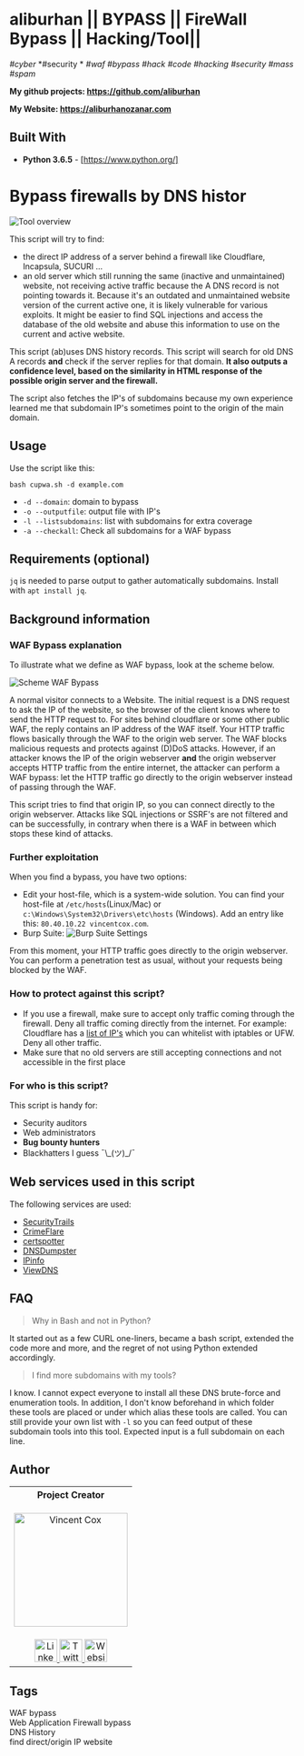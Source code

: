 # aliburhan ||  BYPASS || FireWall Bypass || Hacking/Tool||

*#cyber* *#security * *#waf* *#bypass* *#hack* *#code* *#hacking*  *#security* *#mass* *#spam* 

**My github projects: https://github.com/aliburhan**

**My Website: https://aliburhanozanar.com**

## Built With

* **Python 3.6.5** - [https://www.python.org/]

# Bypass firewalls by  DNS histor
![Tool overview](https://i.hizliresim.com/i8zmrw3.png)

This script will try to find:
- the direct IP address of a server behind a firewall like Cloudflare, Incapsula, SUCURI ...
- an old server which still running the same (inactive and unmaintained) website, not receiving active traffic because the A DNS record is not pointing towards it. Because it's an outdated and unmaintained website version of the current active one, it is likely vulnerable for various exploits. It might be easier to find SQL injections and access the database of the old website and abuse this information to use on the current and active website.

This script (ab)uses DNS history records. This script will search for old DNS A records **and** check if the server replies for that domain.
__It also outputs a confidence level, based on the similarity in HTML response of the possible origin server and the firewall.__

The script also fetches the IP's of subdomains because my own experience learned me that subdomain IP's sometimes point to the origin of the main domain.

## Usage
Use the script like this:

`bash cupwa.sh -d example.com`

* `-d --domain`: domain to bypass
* `-o --outputfile`: output file with IP's
* `-l --listsubdomains`: list with subdomains for extra coverage
* `-a --checkall`: Check all subdomains for a WAF bypass

## Requirements (optional)
`jq` is needed to parse output to gather automatically subdomains.
Install with `apt install jq`.

## Background information
### WAF Bypass explanation
To illustrate what we define as WAF bypass, look at the scheme below.

![Scheme WAF Bypass](https://i.imgur.com/arl4zCk.png)

A normal visitor connects to a Website. The initial request is a DNS request to ask the IP of the website, so the browser of the client knows where to send the HTTP request to. For sites behind cloudflare or some other public WAF, the reply contains an IP address of the WAF itself. Your HTTP traffic flows basically through the WAF to the origin web server. The WAF blocks malicious requests and protects against (D)DoS attacks. However, if an attacker knows the IP of the origin webserver **and** the origin webserver accepts HTTP traffic from the entire internet, the attacker can perform a WAF bypass: let the HTTP traffic go directly to the origin webserver instead of passing through the WAF.

This script tries to find that origin IP, so you can connect directly to the origin webserver. Attacks like SQL injections or SSRF's are not filtered and can be successfully, in contrary when there is a WAF in between which stops these kind of attacks.

### Further exploitation
When you find a bypass, you have two options:
- Edit your host-file, which is a system-wide solution. You can find your host-file at `/etc/hosts`(Linux/Mac) or `c:\Windows\System32\Drivers\etc\hosts` (Windows). Add an entry like this: `80.40.10.22 vincentcox.com`.
- Burp Suite: ![Burp Suite Settings](https://i.imgur.com/TIyXXP2.png)

From this moment, your HTTP traffic goes directly to the origin webserver. You can perform a penetration test as usual, without your requests being blocked by the WAF.

### How to protect against this script?
- If you use a firewall, make sure to accept only traffic coming through the firewall. Deny all traffic coming directly from the internet. For example: Cloudflare has a [list of IP's](https://www.cloudflare.com/ips/) which you can whitelist with iptables or UFW. Deny all other traffic.
- Make sure that no old servers are still accepting connections and not accessible in the first place

### For who is this script?
This script is handy for:
- Security auditors
- Web administrators
- __Bug bounty hunters__
- Blackhatters I guess ¯\\\_(ツ)\_/¯


## Web services used in this script
The following services are used:
- [SecurityTrails](https://securitytrails.com)
- [CrimeFlare](http://crimeflare.org:82/)
- [certspotter](https://certspotter.com)
- [DNSDumpster](https://dnsdumpster.com/)
- [IPinfo](https://ipinfo.io/)
- [ViewDNS](https://viewdns.info)

## FAQ
> Why in Bash and not in Python?

It started out as a few CURL one-liners, became a bash script, extended the code more and more, and the regret of not using Python extended accordingly.

> I find more subdomains with my tools?

I know. I cannot expect everyone to install all these DNS brute-force and enumeration tools. In addition, I don't know beforehand in which folder these tools are placed or under which alias these tools are called. You can still provide your own list with `-l` so you can feed output of these subdomain tools into this tool. Expected input is a full subdomain on each line.
## Author

<table>
  <tr>
    <th><center>Project Creator</center></th>
  </tr>
  <tr>
    <td>
    <p align="center"><img src="https://avatars.githubusercontent.com/u/53360420?s=400&u=2bee9a5c2bfc778e745106e347772dd74a5d024a&v=4" alt="Vincent Cox" width="200px"/></p>
    </td>
  </tr>
  <tr>
    <td>
      <div align="center">
        <a href="https://www.linkedin.com/in/aliburhan-s-329b7b18a//">
          <img src="https://cdnjs.cloudflare.com/ajax/libs/foundicons/3.0.0/svgs/fi-social-linkedin.svg" alt="LinkedIn" width="40px"/>
        </a>
        <a href="https://twitter.com/aliburhanozanar">
          <img src="https://cdnjs.cloudflare.com/ajax/libs/foundicons/3.0.0/svgs/fi-social-twitter.svg" alt="Twitter" width="40px"/>
        </a>
        <a href="https://aliburhan.com">
          <img src="https://cdnjs.cloudflare.com/ajax/libs/foundicons/3.0.0/svgs/fi-web.svg" alt="Website" width="40px"/>
        </a>
      </div>
    </td>
  </tr>
</table>

## Tags
WAF bypass<br>
Web Application Firewall bypass<br>
DNS History<br>
find direct/origin IP website